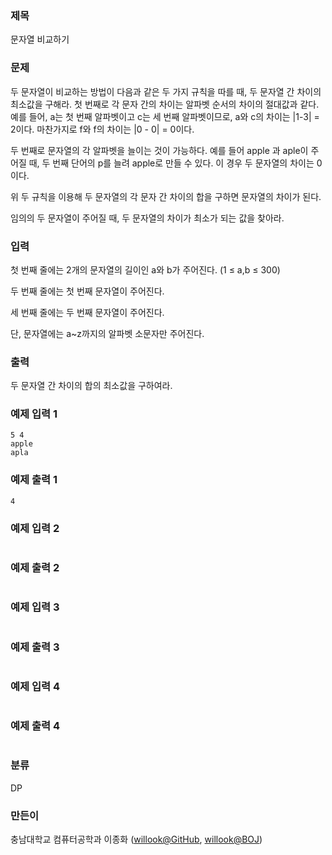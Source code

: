 ### 제목
문자열 비교하기

### 문제
<p>두 문자열이 비교하는 방법이 다음과 같은 두 가지 규칙을 따를 때, 두 문자열 간 차이의 최소값을 구해라.
첫 번째로 각 문자 간의 차이는 알파벳 순서의 차이의 절대값과 같다. 예를 들어, a는 첫 번째 알파벳이고 c는 세 번째 알파벳이므로, a와 c의 차이는 |1-3| = 2이다. 마찬가지로 f와 f의 차이는 |0 - 0| = 0이다.
<p>두 번째로 문자열의 각 알파벳을 늘이는 것이 가능하다. 예를 들어 apple 과 aple이 주어질 때, 두 번째 단어의 p를 늘려 apple로 만들 수 있다. 이 경우 두 문자열의 차이는 0이다.</p>
<p>위 두 규칙을 이용해 두 문자열의 각 문자 간 차이의 합을 구하면 문자열의 차이가 된다.</p>
임의의 두 문자열이 주어질 때, 두 문자열의 차이가 최소가 되는 값을 찾아라.</p>


### 입력
<p>첫 번째 줄에는 2개의 문자열의 길이인 a와 b가 주어진다. (1 &le; a,b &le; 300)</p>
<p>두 번째 줄에는 첫 번째 문자열이 주어진다.</p>
<p>세 번째 줄에는 두 번째 문자열이 주어진다.</p>
<p>단, 문자열에는 a~z까지의 알파벳 소문자만 주어진다.</p>


### 출력
<p>두 문자열 간 차이의 합의 최소값을 구하여라.</p>

### 예제 입력 1
```
5 4
apple
apla
```

### 예제 출력 1
```
4
```

### 예제 입력 2
```

```

### 예제 출력 2
```

```

### 예제 입력 3
```

```

### 예제 출력 3
```

```

### 예제 입력 4
```

```

### 예제 출력 4
```

```

### 분류
DP

### 만든이
충남대학교 컴퓨터공학과 이종화 ([willook@GitHub](https://github.com/willook), [willook@BOJ](https://www.acmicpc.net/user/willook))